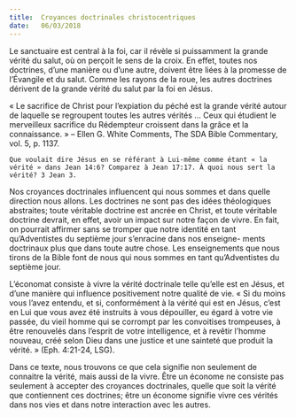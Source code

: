 ```yaml
---
title:  Croyances doctrinales christocentriques
date:   06/03/2018
---
```


Le sanctuaire est central à la foi, car il révèle si puissamment la grande vérité du salut, où on perçoit le sens de la croix. En effet, toutes nos doctrines, d’une manière ou d’une autre, doivent être liées à la promesse de l’Évangile et du salut. Comme les rayons de la roue, les autres doctrines dérivent de la grande vérité du salut par la foi en Jésus. 

« Le sacrifice de Christ pour l’expiation du péché est la grande vérité autour de laquelle se regroupent toutes les autres vérités … Ceux qui étudient le merveilleux sacrifice du Rédempteur croissent dans la grâce et la connaissance. » – Ellen G. White Comments, The SDA Bible Commentary, vol. 5, p. 1137. 

`Que voulait dire Jésus en se référant à Lui-même comme étant « la vérité » dans Jean 14:6? Comparez à Jean 17:17. À quoi nous sert la vérité? 3 Jean 3.`

Nos croyances doctrinales influencent qui nous sommes et dans quelle direction nous allons. Les doctrines ne sont pas des idées théologiques abstraites; toute véritable doctrine est ancrée en Christ, et toute véritable doctrine devrait, en effet, avoir un impact sur notre façon de vivre. En fait, on pourrait affirmer sans se tromper que notre identité en tant qu’Adventistes du septième jour s’enracine dans nos enseigne- ments doctrinaux plus que dans toute autre chose. Les enseignements que nous tirons de la Bible font de nous qui nous sommes en tant qu’Adventistes du septième jour. 

L’économat consiste à vivre la vérité doctrinale telle qu’elle est en Jésus, et d’une manière qui influence positivement notre qualité de vie. « Si du moins vous l’avez entendu, et si, conformément à la vérité qui est en Jésus, c’est en Lui que vous avez été instruits à vous dépouiller, eu égard à votre vie passée, du vieil homme qui se corrompt par les convoitises trompeuses, à être renouvelés dans l’esprit de votre intelligence, et à revêtir l’homme nouveau, créé selon Dieu dans une justice et une sainteté que produit la vérité. » (Eph. 4:21-24, LSG). 

Dans ce texte, nous trouvons ce que cela signifie non seulement de connaitre la vérité, mais aussi de la vivre. Être un économe ne consiste pas seulement à accepter des croyances doctrinales, quelle que soit la vérité que contiennent ces doctrines; être un économe signifie vivre ces vérités dans nos vies et dans notre interaction avec les autres. 